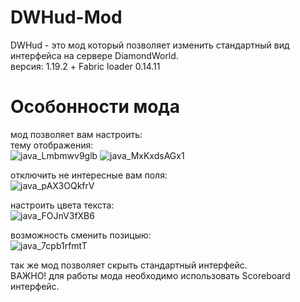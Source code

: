 # DWHud-Mod
DWHud - это мод который позволяет изменить стандартный вид интерфейса на сервере DiamondWorld. <br />
версия: 1.19.2 + Fabric loader 0.14.11
# Особонности мода
мод позволяет вам настроить:  <br />
тему отображения: <br />
![java_Lmbmwv9glb](https://user-images.githubusercontent.com/70453716/206802544-4124fb9e-3acd-4e72-87ac-b2b748362f2c.png)
![java_MxKxdsAGx1](https://user-images.githubusercontent.com/70453716/206802609-df5c41e5-7353-408f-8563-e486397941b4.png)

отключить не интересные вам поля: <br />
![java_pAX3OQkfrV](https://user-images.githubusercontent.com/70453716/206802641-273c8612-5da2-4821-b03e-6e5a9ab6f146.png)

настроить цвета текста: <br />
![java_FOJnV3fXB6](https://user-images.githubusercontent.com/70453716/206802740-0b59131f-9c0e-4bf9-b0bf-80c2d1571e1c.png)

возможность сменить позицыю: <br />
![java_7cpb1rfmtT](https://user-images.githubusercontent.com/70453716/206802796-d520653d-9c3a-424b-9976-ee8e6257ff37.png)

так же мод позволяет скрыть стандартный интерфейс. <br />
ВАЖНО! для работы мода необходимо использовать Scoreboard интерфейс.
